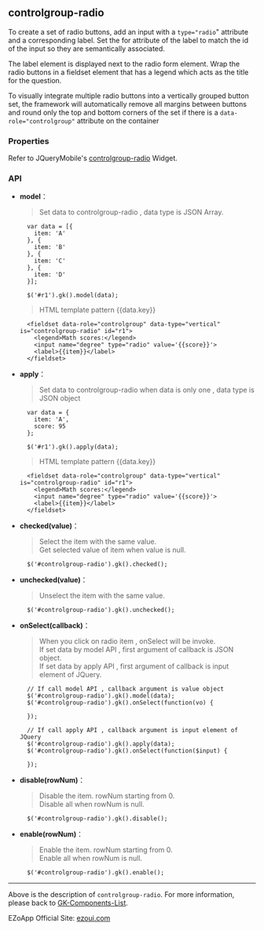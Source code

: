 ## controlgroup-radio
To create a set of radio buttons, add an input with a `type="radio`" attribute and a corresponding label. Set the for attribute of the label to match the id of the input so they are semantically associated.

The label element is displayed next to the radio form element. Wrap the radio buttons in a fieldset element that has a legend which acts as the title for the question.

To visually integrate multiple radio buttons into a vertically grouped button set, the framework will automatically remove all margins between buttons and round only the top and bottom corners of the set if there is a `data-role="controlgroup"` attribute on the container

### Properties
Refer to JQueryMobile's [controlgroup-radio](http://api.jquerymobile.com/checkboxradio/) Widget.

### API

- **model**：  
  	> Set data to controlgroup-radio , data type is JSON Array.
            
        var data = [{
          item: 'A'
        }, {
          item: 'B'
        }, {
          item: 'C'
        }, {
          item: 'D'
        }];

        $('#r1').gk().model(data);
          
  	> HTML template pattern {{data.key}}
  	
        <fieldset data-role="controlgroup" data-type="vertical" is="controlgroup-radio" id="r1">
          <legend>Math scores:</legend>
          <input name="degree" type="radio" value='{{score}}'>
          <label>{{item}}</label>
        </fieldset>
  	

- **apply**：  
  	> Set data to controlgroup-radio when data is only one , data type is JSON object

        var data = {
          item: 'A',
          score: 95
        };

        $('#r1').gk().apply(data);

  	> HTML template pattern {{data.key}}
  	
        <fieldset data-role="controlgroup" data-type="vertical" is="controlgroup-radio" id="r1">
          <legend>Math scores:</legend>
          <input name="degree" type="radio" value='{{score}}'>
          <label>{{item}}</label>
        </fieldset>
        
- **checked(value)**：  
  	> Select the item with the same value.  
    > Get selected value of item when value is null. 

        $('#controlgroup-radio').gk().checked();

- **unchecked(value)**：  
  	> Unselect the item with the same value.

        $('#controlgroup-radio').gk().unchecked();

- **onSelect(callback)**：  
  	> When you click on radio item , onSelect will be invoke.  
    > If set data by model API , first argument of callback is JSON object.  
    > If set data by apply API , first argument of callback is input element of JQuery.

        // If call model API , callback argument is value object
        $('#controlgroup-radio').gk().model(data);
        $('#controlgroup-radio').gk().onSelect(function(vo) {

        });

        // If call apply API , callback argument is input element of JQuery
        $('#controlgroup-radio').gk().apply(data);
        $('#controlgroup-radio').gk().onSelect(function($input) {

        });    


- **disable(rowNum)**：  
  	> Disable the item.
    > rowNum starting from 0.  
    > Disable all when rowNum is null. 

        $('#controlgroup-radio').gk().disable();
			

- **enable(rowNum)**：  
  	> Enable the item.
    > rowNum starting from 0.  
    > Enable all when rowNum is null. 

        $('#controlgroup-radio').gk().enable();

----------
Above is the description of `controlgroup-radio`. For more information, please back to [GK-Components-List](https://github.com/ezoapp/Learn-GK-Components).

EZoApp Official Site: [ezoui.com](http://ezoui.com/)




